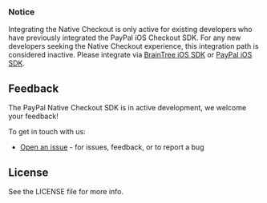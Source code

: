 ### Notice
Integrating the Native Checkout is only active for existing developers who have previously integrated the PayPal iOS Checkout SDK. For any new developers seeking the Native Checkout experience, this integration path is considered inactive. Please integrate via [BrainTree iOS SDK](https://github.com/braintree/braintree_ios) or [PayPal iOS SDK](https://github.com/paypal/iOS-SDK/).

## Feedback
The PayPal Native Checkout SDK is in active development, we welcome your feedback!

To get in touch with us:
*  [Open an issue](https://github.com/paypal/paypalcheckout-ios/issues) - for issues, feedback, or to report a bug


## License

See the LICENSE file for more info.
